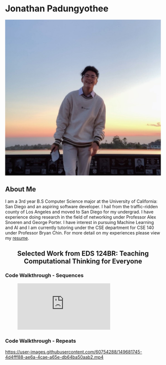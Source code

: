 # Jonathan Padungyothee
![Portrait of myself](kasalmao.jpg)
## About Me
I am a 3rd year B.S Computer Science major at the University of California: San Diego and an aspiring software developer. I hail from the traffic-ridden county of Los Angeles and moved to San Diego for my undergrad. I have experience doing research in the field of networking under Professor Alex Snoeren and George Porter. I have interest in pursuing Machine Learning and AI and I am currently tutoring under the CSE department for CSE 140 under Professor Bryan Chin. For more detail on my experiences please view my [resume](resume.pdf).

## <center>Selected Work from EDS 124BR: Teaching Computational Thinking for Everyone</center>

### Code Walkthrough - Sequences
<!-- blank line -->
<figure class="video_container">
  <iframe src="https://www.youtube.com/embed/dxDmgXlKKAY" frameborder="0" allowfullscreen="true"> </iframe>
</figure>
<!-- blank line -->

### Code Walkthrough - Repeats
https://user-images.githubusercontent.com/60754288/149681745-4d4fff88-ae6a-4cae-a65e-db64ba50aab2.mp4

